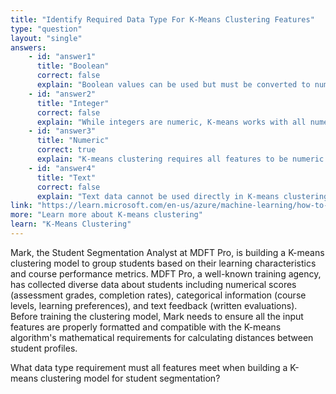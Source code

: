 ```yaml
---
title: "Identify Required Data Type For K-Means Clustering Features"
type: "question"
layout: "single"
answers:
    - id: "answer1"
      title: "Boolean"
      correct: false
      explain: "Boolean values can be used but must be converted to numeric format (0/1) since K-means requires numeric data for distance calculations."
    - id: "answer2"
      title: "Integer"
      correct: false
      explain: "While integers are numeric, K-means works with all numeric types including decimals, not just integers specifically."
    - id: "answer3"
      title: "Numeric"
      correct: true
      explain: "K-means clustering requires all features to be numeric because it calculates distances between data points using mathematical operations that only work with numbers."
    - id: "answer4"
      title: "Text"
      correct: false
      explain: "Text data cannot be used directly in K-means clustering and must be converted to numeric representations like word embeddings or encoded values."
link: "https://learn.microsoft.com/en-us/azure/machine-learning/how-to-configure-auto-features"
more: "Learn more about K-means clustering"
learn: "K-Means Clustering"
---
```


Mark, the Student Segmentation Analyst at MDFT Pro, is building a K-means clustering model to group students based on their learning characteristics and course performance metrics. MDFT Pro, a well-known training agency, has collected diverse data about students including numerical scores (assessment grades, completion rates), categorical information (course levels, learning preferences), and text feedback (written evaluations). Before training the clustering model, Mark needs to ensure all the input features are properly formatted and compatible with the K-means algorithm's mathematical requirements for calculating distances between student profiles.

What data type requirement must all features meet when building a K-means clustering model for student segmentation?

